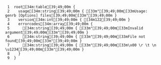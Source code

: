      1	root[34m:table[39;49;00m {
     2	  usage[34m:string[39;49;00m { [33m"[39;49;00m[33mUsage: genrb [Options] files[39;49;00m[33m"[39;49;00m }
     3	  version[34m:int[39;49;00m { [34m122[39;49;00m }
     4	  errorcodes[34m:array[39;49;00m {
     5	    [34m:string[39;49;00m { [33m"[39;49;00m[33mInvalid argument[39;49;00m[33m"[39;49;00m }
     6	    [34m:string[39;49;00m { [33m"[39;49;00m[33mFile not found[39;49;00m[33m"[39;49;00m }
     7	    [34m:string[39;49;00m { [33m"[39;49;00m[33m\x00 \r \t \n \u1234[39;49;00m[33m"[39;49;00m }
     8	  }
     9	}
